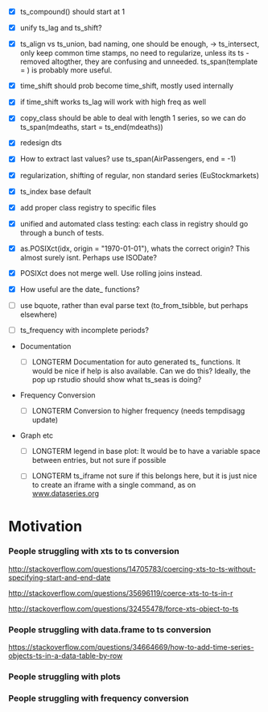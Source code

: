 - [X] ts_compound() should start at 1
- [X] unify ts_lag and ts_shift?
- [X] ts_align vs ts_union, bad naming, one should be enough, -> ts_intersect, 
      only keep common time stamps, no need to regularize, unless its ts
      - removed altogther, they are confusing and unneeded. 
      ts_span(template = ) is probably more useful.
- [X] time_shift should prob become time_shift, mostly used internally 
- [X] if time_shift works ts_lag will work with high freq as well
- [X] copy_class should be able to deal with length 1 series, so we can do
  ts_span(mdeaths, start = ts_end(mdeaths))
- [X] redesign dts
- [X] How to extract last values? use ts_span(AirPassengers, end = -1) 
- [X] regularization, shifting of regular, non standard series (EuStockmarkets)
- [X] ts_index base default
- [X] add proper class registry to specific files
- [X] unified and automated class testing: each class in registry should go through a bunch of tests.
- [X] as.POSIXct(idx, origin = "1970-01-01"), whats the correct origin? This 
      almost surely isnt. Perhaps use ISODate?
- [X] POSIXct does not merge well. Use rolling joins instead.
- [X] How useful are the date_ functions?

- [ ] use bquote, rather than eval parse text (to_from_tsibble, but perhaps elsewhere)
- [ ] ts_frequency with incomplete periods?

- Documentation

  - [ ] LONGTERM Documentation for auto generated ts_ functions.
        It would be nice if help is also available. 
        Can we do this? Ideally, the pop up rstudio should show what ts_seas is doing?

- Frequency Conversion

  - [ ] LONGTERM Conversion to higher frequency (needs tempdisagg update)

- Graph etc

  - [ ] LONGTERM legend in base plot: It would be to have a variable space 
        between entries, but not sure if possible
  - [ ] LONGTERM ts_iframe not sure if this belongs here, but it is just nice
        to create an iframe with a single command, as on www.dataseries.org


# Motivation

### People struggling with xts to ts conversion

http://stackoverflow.com/questions/14705783/coercing-xts-to-ts-without-specifying-start-and-end-date

http://stackoverflow.com/questions/35696119/coerce-xts-to-ts-in-r

http://stackoverflow.com/questions/32455478/force-xts-object-to-ts



### People struggling with data.frame to ts conversion

https://stackoverflow.com/questions/34664669/how-to-add-time-series-objects-ts-in-a-data-table-by-row



### People struggling with plots




### People struggling with frequency conversion

